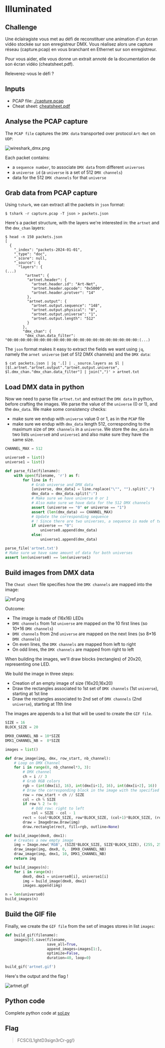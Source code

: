 # Illuminated

## Challenge
Une éclairagiste vous met au défi de reconstituer une animation d'un écran vidéo stockée sur son enregistreur DMX. Vous réalisez alors une capture réseau (capture.pcap) en vous branchant en Ethernet sur son enregistreur.

Pour vous aider, elle vous donne un extrait annoté de la documentation de son écran vidéo (cheatsheet.pdf).

Releverez-vous le défi ?

## Inputs
- PCAP file: [./capture.pcap](./capture.pcap)
- Cheat sheet: [cheatsheet.pdf](./cheatsheet.pdf)

## Analyse the PCAP capture
The `PCAP file` captures the `DMX data` transported over protocol `Art-Net` on `UDP`:

![wireshark_dmx.png](./wireshark_dmx.png)

Each packet contains:
- a `sequence number`, to associate `DMX data` from different `universes`
- a `universe id` (a `universe` is a set of 512 `DMX channels`)
- data for the 512 `DMX channels` for that `universe`

## Grab data from PCAP capture
Using `tshark`, we can extract all the packets in `json` format:

```console
$ tshark -r capture.pcap -T json > packets.json
```

Here's a packet structure, with the layers we're interested in: the `artnet` and the  `dmx_chan` layers:

```console
$ head -n 150 packets.json
[
  {
    "_index": "packets-2024-01-01",
    "_type": "doc",
    "_score": null,
    "_source": {
      "layers": {
(...)
         "artnet": {
          "artnet.header": {
            "artnet.header.id": "Art-Net",
            "artnet.header.opcode": "0x5000",
            "artnet.header.protver": "14"
          },
          "artnet.output": {
            "artnet.output.sequence": "148",
            "artnet.output.physical": "0",
            "artnet.output.universe": "1",
            "artnet.output.length": "512"
          }
        },
        "dmx_chan": {
         "dmx_chan.data_filter": "00:00:00:00:00:00:00:00:00:00:00:00:00:00:00:00:00:00:00:00:(...)
```

The `json` format makes it easy to extract the fields we want using `jq`, namely the `arnet universe` (set of 512 DMX channels) and the `DMX data`:
```console
$ cat packets.json | jq '.[] | ._source.layers as $l | [$l.artnet."artnet.output"."artnet.output.universe", $l.dmx_chan."dmx_chan.data_filter"] | join(",")' > artnet.txt
```

## Load DMX data in python
Now we need to parse file `artnet.txt` and extract the `DMX data` in python, before crafting the images. We parse the value of the `universe` (0 or 1), and the `dmx_data`. We make some consistency checks:
- make sure we endup with `universe` value 0 or 1, as in the `PCAP` file
- make sure we endup with `dmx_data` length 512, corresponding to the maximum size of `DMX channels` in a `universe`.
We store the `dmx_data` in two lists `universe0` and `universe1` and also make sure they have the same size.

```python
CHANNEL_MAX = 512

universe0 = list()
universe1 = list()

def parse_file(filename):
    with open(filename, 'r') as f:
        for line in f:
            # Grab universe and DMX data
            [universe, dmx_data] = line.replace("\"", "").split(",")
            dmx_data = dmx_data.split(":")
            # Make sure we have universe 0 or 1
            # Also make sure we have data for the 512 DMX channels
            assert (universe == "0" or universe == "1")
            assert (len(dmx_data) == CHANNEL_MAX)
            # Update the corresponding sequence
            # ! Since there are two universes, a sequence is made of two chunks
            if universe == "0":
                universe0.append(dmx_data)
            else:
                universe1.append(dmx_data)

parse_file('artnet.txt')
# Make sure we have same amount of data for both universes
assert len(universe0) == len(universe1)
```

## Build images from DMX data
The `Cheat sheet` file specifies how the `DMX channels` are mapped into the image:

![ref.png](./ref.png)

Outcome:
- The image is made of (16x16) LEDs
- `DMX channels` from 1st `universe` are mapped on the 10 first lines (so 10*16 `DMX channels`)
- `DMX channels` from 2nd `universe` are mapped on the next lines  (so 8*16 `DMX channels`)
- On even lines, the `DMX channels` are mapped from left to right
- On odd lines, the `DMX channels` are mapped from right to left

When building the images, we'll draw blocks (rectangles) of 20x20, representing one LED.

We build the image in three steps:
- Creation of an empty image of size (16x20,16x20)
- Draw the rectangles associated to 1st set of `DMX channels` (1st `universe`), starting at 1st line
- Draw the rectangles associated to 2nd set of `DMX channels` (2nd `universe`), starting at 11th line

The images are appends to a list that will be used to create the `GIF file`.

``` python
SIZE = 16
BLOCK_SIZE = 20

DMX0_CHANNEL_NB = 10*SIZE
DMX1_CHANNEL_NB =  8*SIZE

images = list()

def draw_image(img, dmx, row_start, nb_channel):
    # Loop on DMX Channel
    for i in range(0, nb_channel*3, 3):
        # DMX channel
        ch = i // 3
        # Grab RGB colors
        rgb = (int(dmx[i], 16), int(dmx[i+1], 16), int(dmx[i+2], 16))
        # Draw the corresponding block in the image with the specified color
        row = row_start + ch // SIZE
        col = ch % SIZE
        if row % 2 != 0:
            # Odd row: right to left
            col = SIZE - col - 1
        rect = (col*BLOCK_SIZE, row*BLOCK_SIZE, (col+1)*BLOCK_SIZE, (row+1)*BLOCK_SIZE)
        draw = ImageDraw.Draw(img)
        draw.rectangle(rect, fill=rgb, outline=None)

def build_image(dmx0, dmx1):
    # Creates a new empty image
    img = Image.new('RGB', (SIZE*BLOCK_SIZE, SIZE*BLOCK_SIZE), (255, 255, 255))
    draw_image(img, dmx0, 0,  DMX0_CHANNEL_NB)
    draw_image(img, dmx1, 10, DMX1_CHANNEL_NB)
    return img

def build_images(n):
    for i in range(n):
        dmx0, dmx1 = universe0[i], universe1[i]
        img = build_image(dmx0, dmx1)
        images.append(img)

n = len(universe0)
build_images(n)
```

## Build the GIF file
Finally, we create the `GIF file` from the set of images stores in list `images`:
```python
def build_gif(filename):
    images[0].save(filename,
                   save_all=True,
                   append_images=images[1:],
                   optimize=False,
                   duration=40, loop=0)

build_gif('artnet.gif')
```
Here's the output and the flag !

![artnet.gif](./artnet.gif)

## Python code
Complete python code at [sol.py](./sol.py)

## Flag
> FCSC{L1ghtD3sign3rCr-gg!}
